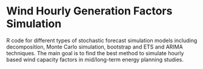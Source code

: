# Wind Hourly Generation Factors Simulation 
R code for different types of stochastic forecast simulation models including decomposition, Monte Carlo simulation, bootstrap and ETS and ARIMA techniques. The main goal is to find the best method to simulate hourly based wind capacity factors in mid/long-term energy planning studies. 
